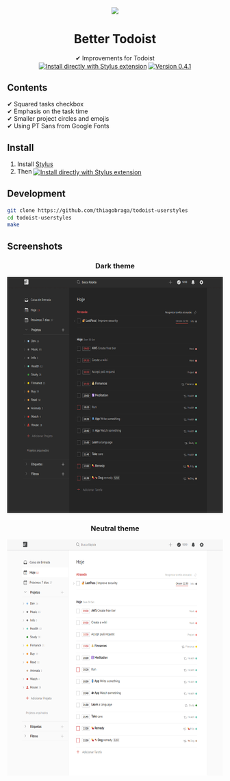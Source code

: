 <h1 align="center">
  <img src="https://www.logospng.com/images/141/todoist-agilebits-blog-141353.png" height="128" /><br>
  <br>
  Better Todoist
</h1>

<p align="center">
  ✔ Improvements for Todoist<br>
  <a href="https://raw.githubusercontent.com/thiagobraga/todoist-userstyles/master/theme.user.css" target="_blank" rel="noopener noreferrer"><img src="https://img.shields.io/badge/Install%20directly%20with-Stylus-116b59.svg?longCache=true" align="center" alt="Install directly with Stylus extension" /></a>
  <a href="https://raw.githubusercontent.com/thiagobraga/todoist-userstyles/master/theme.user.css" target="_blank" rel="noopener noreferrer"><img src="https://img.shields.io/badge/version-0.4.1-red.svg" align="center" alt="Version 0.4.1"></a>
</p>

## Contents

✔ Squared tasks checkbox  
✔ Emphasis on the task time  
✔ Smaller project circles and emojis  
✔ Using PT Sans from Google Fonts  

## Install

1. Install [Stylus][stylus-addon]
2. Then <a href="https://raw.githubusercontent.com/thiagobraga/todoist-userstyles/master/theme.user.css" target="_blank" rel="noopener noreferrer"><img src="https://img.shields.io/badge/Install%20directly%20with-Stylus-116b59.svg?longCache=true" align="center" alt="Install directly with Stylus extension" /></a>

[stylus-addon]: https://add0n.com/stylus.html
[badge]: https://img.shields.io/badge/Install%20directly%20with-Stylus-116b59.svg?longCache=true
[style]: https://raw.githubusercontent.com/thiagobraga/google-calendar-userstyles/master/theme.user.css

## Development

``` sh
git clone https://github.com/thiagobraga/todoist-userstyles
cd todoist-userstyles
make
```

## Screenshots

<h3 align="center">Dark theme</h3>

<p align="center">
  <img src="/screenshots/preview-dark.png"
    alt="Better Todoist by @bragasociopata"
    height="550">
</p>

<h3 align="center">Neutral theme</h3>

<p align="center">
  <img src="/screenshots/preview-neutral.png"
    alt="Better Todoist by @bragasociopata"
    height="550">
</p>
